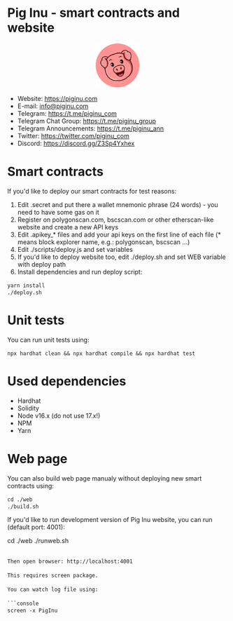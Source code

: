 # Pig Inu - smart contracts and website

<p align="center">
 <img src="piginu.png" alt="Pig Inu" width="100px" height="100px">
</p>

- Website: https://piginu.com
- E-mail: info@piginu.com
- Telegram: https://t.me/piginu_com
- Telegram Chat Group: https://t.me/piginu_group
- Telegram Announcements: https://t.me/piginu_ann
- Twitter: https://twitter.com/piginu_com
- Discord: https://discord.gg/Z3Sp4Yxhex

# Smart contracts
If you'd like to deploy our smart contracts for test reasons:

1. Edit .secret and put there a wallet mnemonic phrase (24 words) - you need to have some gas on it
2. Register on polygonscan.com, bscscan.com or other etherscan-like website and create a new API keys
3. Edit .apikey_* files and add your api keys on the first line of each file (* means block explorer name, e.g.: polygonscan, bscscan ...)
4. Edit ./scripts/deploy.js and set variables
5. If you'd like to deploy website too, edit ./deploy.sh and set WEB variable with deploy path
6. Install dependencies and run deploy script:
```console
yarn install
./deploy.sh
```

# Unit tests
You can run unit tests using:
```console
npx hardhat clean && npx hardhat compile && npx hardhat test
```

# Used dependencies
- Hardhat
- Solidity
- Node v16.x (do not use 17.x!)
- NPM
- Yarn

# Web page
You can also build web page manualy without deploying new smart contracts using:
```console
cd ./web
./build.sh
```

If you'd like to run development version of Pig Inu website, you can run (default port: 4001):

cd ./web
./runweb.sh
```

Then open browser: http://localhost:4001

This requires screen package.

You can watch log file using:

```console
screen -x PigInu
```
